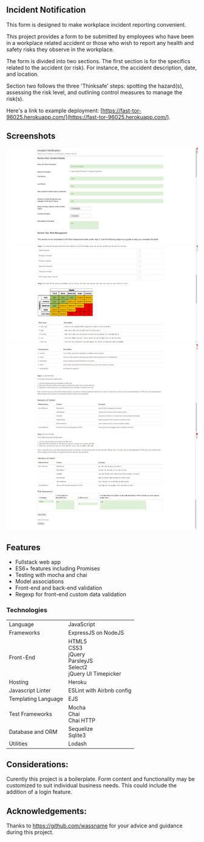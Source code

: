 ## Incident Notification

This form is designed to make workplace incident reporting convenient.

This project provides a form to be submitted by employees who have been in a workplace related accident or those who wish to report any health and safety risks they observe in the workplace.

The form is divided into two sections. The first section is for the specifics related to the accident (or risk). For instance, the accident description, date, and location.

Section two follows the three 'Thinksafe' steps: spotting the hazard(s), assessing the risk level, and outlining control measures to manage the risk(s).


Here's a link to example deployment: [https://fast-tor-96025.herokuapp.com/](https://fast-tor-96025.herokuapp.com/).

## Screenshots

![](/public/images/screenshot0.png)
![](/public/images/screenshot1.png)
![](/public/images/screenshot2.png)
![](/public/images/screenshot3.png)


## Features
- Fullstack web app
- ES6+ features including Promises
- Testing with mocha and chai
- Model associations
- Front-end and back-end validation
- Regexp for front-end custom data validation

### Technologies

<table>
<tbody>
  <tr>
    <td>
    Language
    </td>
    <td>
    JavaScript
    </td>
  </tr>
  <tr>
    <td>
    Frameworks
    </td>
    <td>
    ExpressJS on NodeJS<br>
    </td>
  </tr>
  <tr>
    <td>
      Front-End
    </td>
    <td>
     HTML5<br>
    CSS3<br>
    jQuery<br>
    ParsleyJS<br>
    Select2<br>
    jQuery UI Timepicker
    </td>
  </tr>
  <tr>
    <td>Hosting<td>Heroku<br></td>
  </tr>
  <tr>
    <td>
    Javascript Linter
    </td>
    <td>
      ESLint with Airbnb config
    </td>
  </tr>
  <tr>
    <td>
    Templating Language
    </td>
    <td>
    EJS
    </td>
  </tr>
  <tr>
    <td>
    Test Frameworks
    </td>
    <td>
    Mocha<br>
    Chai<br>
    Chai HTTP
    </td>
  </tr>
  <tr>
    <td>
      Database and ORM
    </td>
    <td>
      Sequelize<br>
      Sqlite3
    </td>
  </tr>
  <tr>
    <td>
    Utilities
    </td>
    <td>
    Lodash
    </td>
  </tr>
</tbody>
</table>

## Considerations:

Curently this project is a boilerplate. Form content and functionality may be customized to suit individual business needs. This could include the addition of a login feature.

## Acknowledgements:

Thanks to https://github.com/wassname for your advice and guidance during this project.
